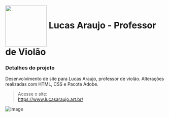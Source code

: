 <h1>
    <a href="https://www.lucasaraujo.art.br">
     <img align="center" width="130px" src="https://lucasaraujo.art.br/assets/img/work-1.jpg" target="_blank"></a>
    <span> Lucas Araujo - Professor de Violão</span>
</h1>

### Detalhes do projeto
Desenvolvimento de site para Lucas Araujo, professor de violão. Alterações realizadas com HTML, CSS e Pacote Adobe.

> Acesse o site: <br>
> https://www.lucasaraujo.art.br/ 

![image](https://github.com/user-attachments/assets/029bd7f6-1248-43fb-9cdf-510c2e4710e2)
